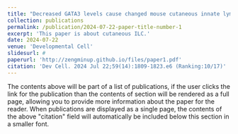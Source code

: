 ```yaml
---
title: "Decreased GATA3 levels cause changed mouse cutaneous innate lymphoid cell fate, facilitating hair follicle recycling"
collection: publications
permalink: /publication/2024-07-22-paper-title-number-1
excerpt: 'This paper is about cutaneous ILC.'
date: 2024-07-22
venue: 'Developmental Cell'
slidesurl: #
paperurl: 'http://zengminup.github.io/files/paper1.pdf'
citation: 'Dev Cell. 2024 Jul 22;59(14):1809-1823.e6 (Ranking:10/17)'
---
```


The contents above will be part of a list of publications, if the user clicks the link for the publication than the contents of section will be rendered as a full page, allowing you to provide more information about the paper for the reader. When publications are displayed as a single page, the contents of the above "citation" field will automatically be included below this section in a smaller font.
